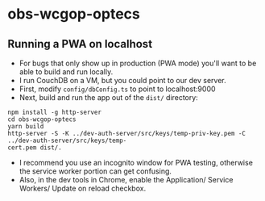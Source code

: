 # obs-wcgop-optecs


## Running a PWA on localhost

* For bugs that only show up in production (PWA mode) you'll want to be able to build and run locally.
* I run CouchDB on a VM, but you could point to our dev server.
* First, modify `config/dbConfig.ts` to point to localhost:9000
* Next, build and run the app out of the `dist/` directory:
```
npm install -g http-server
cd obs-wcgop-optecs
yarn build
http-server -S -K ../dev-auth-server/src/keys/temp-priv-key.pem -C ../dev-auth-server/src/keys/temp-
cert.pem dist/.
```
* I recommend you use an incognito window for PWA testing, otherwise the service worker portion can get confusing.
* Also, in the dev tools in Chrome, enable the Application/ Service Workers/ Update on reload checkbox.
